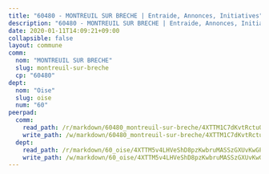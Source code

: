 ```yaml
---
title: "60480 - MONTREUIL SUR BRECHE | Entraide, Annonces, Initiatives"
description: "60480 - MONTREUIL SUR BRECHE | Entraide, Annonces, Initiatives"
date: 2020-01-11T14:09:21+09:00
collapsible: false
layout: commune
comm:
  nom: "MONTREUIL SUR BRECHE"
  slug: montreuil-sur-breche
  cp: "60480"
dept:
  nom: "Oise"
  slug: oise
  num: "60"
peerpad:
  comm:
    read_path: /r/markdown/60480_montreuil-sur-breche/4XTTM1C7dKvtRctuQ2kGAQBJfntkNBb3943euBcQCtnoEBjgo
    write_path: /w/markdown/60480_montreuil-sur-breche/4XTTM1C7dKvtRctuQ2kGAQBJfntkNBb3943euBcQCtnoEBjgo-K3TgUeqmvaEPRBNR78sS1GRpCraMTXNxeedEkL5DXfdTuoL1Gp4xZs38spkczqUZcN2pAGu1ADNdS6GFUZL5pSmxxLDDniSnX1sx6UNiDvZxhVa1xmfAdpMSQvy8ABMFREs4doEK
  dept:
    read_path: /r/markdown/60_oise/4XTTM5v4LHVeShD8pzKwbruMASSzGXUvKwGPyPNR6Aq6aruGY
    write_path: /w/markdown/60_oise/4XTTM5v4LHVeShD8pzKwbruMASSzGXUvKwGPyPNR6Aq6aruGY-K3TgTfEPmBuMGxs3WizC7aafmuSUvuvwsE7nM986pS4fEczEhokrfL1mXNtU722XatpEcDhfhLf5xd24JkCKBD4DcQHeF5CYjEkAVzDN3PuQerZfYGZ5zy2XFcJNh2Z1pYjLoQTn
---
```


